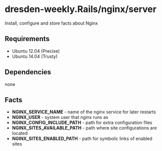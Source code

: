 dresden-weekly.Rails/nginx/server
=======================

Install, configure and store facts about Nginx

Requirements
------------

* Ubuntu 12.04 (Precise)
* Ubuntu 14.04 (Trusty)

Dependencies
------------

none

Facts
-----

* **NGINX_SERVICE_NAME** - name of the nginx service for later restarts
* **NGINX_USER** - system user that nginx runs as
* **NGINX_CONFIG_INCLUDE_PATH** - path for extra configuration files
* **NGINX_SITES_AVAILABLE_PATH** - path where site configurations are located
* **NGINX_SITES_ENABLED_PATH** - path for symbolic links of enabled sites

